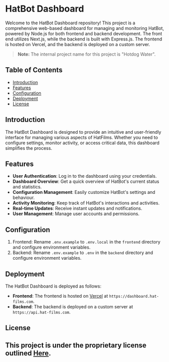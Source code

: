 # HatBot Dashboard


Welcome to the HatBot Dashboard repository! This project is a comprehensive web-based dashboard for managing and monitoring HatBot, powered by Node.js for both frontend and backend development. The front end utilizes Next.js, while the backend is built with Express.js. The frontend is hosted on Vercel, and the backend is deployed on a custom server.

> **Note:** The internal project name for this project is "Hotdog Water".

## Table of Contents

- [Introduction](#introduction)
- [Features](#features)
- [Configuration](#configuration)
- [Deployment](#deployment)
- [License](#license)

## Introduction

The HatBot Dashboard is designed to provide an intuitive and user-friendly interface for managing various aspects of HatFilms. Whether you need to configure settings, monitor activity, or access critical data, this dashboard simplifies the process.

## Features

- **User Authentication**: Log in to the dashboard using your credentials.
- **Dashboard Overview**: Get a quick overview of HatBot's current status and statistics.
- **Configuration Management**: Easily customize HatBot's settings and behaviour.
- **Activity Monitoring**: Keep track of HatBot's interactions and activities.
- **Real-time Updates**: Receive instant updates and notifications.
- **User Management**: Manage user accounts and permissions.

## Configuration

1. Frontend: Rename `.env.example` to `.env.local` in the `frontend` directory and configure environment variables.
2. Backend: Rename `.env.example` to `.env` in the `backend` directory and configure environment variables.

## Deployment

The HatBot Dashboard is deployed as follows:

- **Frontend**: The frontend is hosted on [Vercel](https://vercel.com/) at `https://dashboard.hat-films.com`.
- **Backend**: The backend is deployed on a custom server at `https://api.hat-films.com`.

## License

This project is under the proprietary license outlined [Here](LICENSE.md).
---

